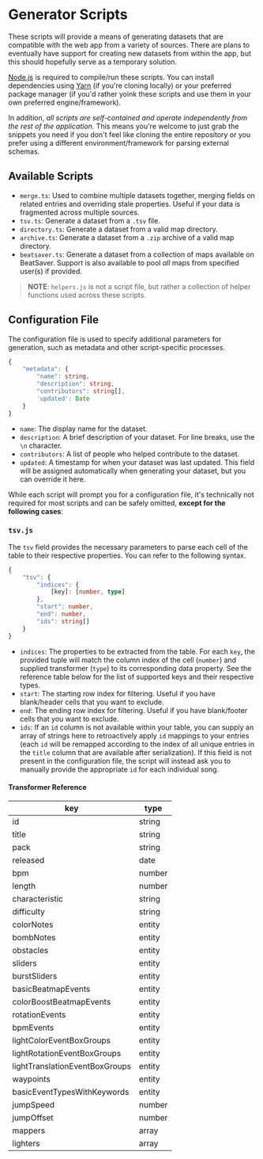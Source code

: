 # Generator Scripts

These scripts will provide a means of generating datasets that are compatible with the web app from a variety of sources. There are plans to eventually have support for creating new datasets from within the app, but this should hopefully serve as a temporary solution.

[Node.js](https://nodejs.dev/en/learn/) is required to compile/run these scripts. You can install dependencies using [Yarn](https://yarnpkg.com/getting-started) (if you're cloning locally) or your preferred package manager (if you'd rather yoink these scripts and use them in your own preferred engine/framework).

In addition, _all scripts are self-contained and operate independently from the rest of the application._ This means you're welcome to just grab the snippets you need if you don't feel like cloning the entire repository or you prefer using a different environment/framework for parsing external schemas.

## Available Scripts

- `merge.ts`: Used to combine multiple datasets together, merging fields on related entries and overriding stale properties. Useful if your data is fragmented across multiple sources.
- `tsv.ts`: Generate a dataset from a `.tsv` file.
- `directory.ts`: Generate a dataset from a valid map directory.
- `archive.ts`: Generate a dataset from a `.zip` archive of a valid map directory.
- `beatsaver.ts`: Generate a dataset from a collection of maps available on BeatSaver. Support is also available to pool _all_ maps from specified user(s) if provided.

> **NOTE**: `helpers.js` is not a script file, but rather a collection of helper functions used across these scripts.

## Configuration File

The configuration file is used to specify additional parameters for generation, such as metadata and other script-specific processes.

```ts
{
	"metadata": {
		"name": string,
		"description": string,
		"contributors": string[],
		'updated': Date
	}
}
```

- `name`: The display name for the dataset.
- `description`: A brief description of your dataset. For line breaks, use the `\n` character.
- `contributors`: A list of people who helped contribute to the dataset.
- `updated`: A timestamp for when your dataset was last updated. This field will be assigned automatically when generating your dataset, but you can override it here.

While each script will prompt you for a configuration file, it's technically not required for most scripts and can be safely omitted, **except for the following cases**:

### `tsv.js`

The `tsv` field provides the necessary parameters to parse each cell of the table to their respective properties. You can refer to the following syntax.

```ts
{
	"tsv": {
		"indices": {
			[key]: [number, type]
		},
		"start": number,
		"end": number,
		"ids": string[]
	}
}
```

- `indices`: The properties to be extracted from the table. For each `key`, the provided tuple will match the column index of the cell (`number`) and supplied transformer (`type`) to its corresponding data property. See the reference table below for the list of supported keys and their respective types.
- `start`: The starting row index for filtering. Useful if you have blank/header cells that you want to exclude.
- `end`: The ending row index for filtering. Useful if you have blank/footer cells that you want to exclude.
- `ids`: If an `id` column is not available within your table, you can supply an array of strings here to retroactively apply `id` mappings to your entries (each `id` will be remapped according to the index of all unique entries in the `title` column that are available after serialization). If this field is not present in the configuration file, the script will instead ask you to manually provide the appropriate `id` for each individual song.

#### Transformer Reference

| key                            | type   |
| ------------------------------ | ------ |
| id                             | string |
| title                          | string |
| pack                           | string |
| released                       | date   |
| bpm                            | number |
| length                         | number |
| characteristic                 | string |
| difficulty                     | string |
| colorNotes                     | entity |
| bombNotes                      | entity |
| obstacles                      | entity |
| sliders                        | entity |
| burstSliders                   | entity |
| basicBeatmapEvents             | entity |
| colorBoostBeatmapEvents        | entity |
| rotationEvents                 | entity |
| bpmEvents                      | entity |
| lightColorEventBoxGroups       | entity |
| lightRotationEventBoxGroups    | entity |
| lightTranslationEventBoxGroups | entity |
| waypoints                      | entity |
| basicEventTypesWithKeywords    | entity |
| jumpSpeed                      | number |
| jumpOffset                     | number |
| mappers                        | array  |
| lighters                       | array  |
